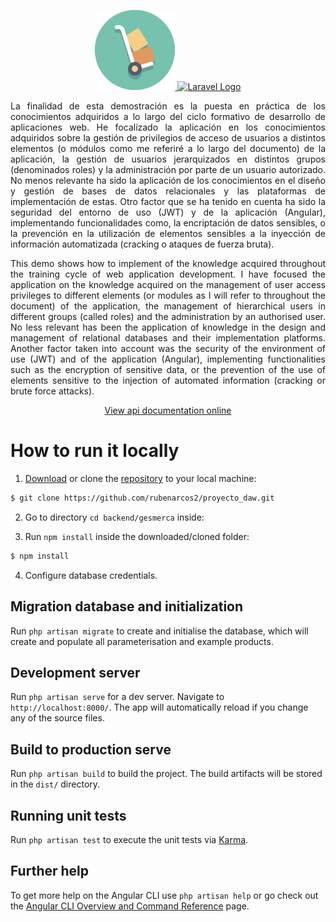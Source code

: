 <p align="center">
    <a href="https://vps.rarcos.com:10448/" target="_blank">
        <img src="../../frontend/gesmerca/src/assets/img/icons/gesmerca.png" alt="GesMerCa Logo">
    </a>
    <a href="https://laravel.com/" target="_blank">
        <img src="https://raw.githubusercontent.com/laravel/art/master/logo-lockup/5%20SVG/2%20CMYK/1%20Full%20Color/laravel-logolockup-cmyk-red.svg" width=300 alt="Laravel Logo">
    </a>
</p>

<p align="justify">La finalidad de esta demostración es la puesta en práctica de los conocimientos adquiridos a lo largo del ciclo formativo de desarrollo de aplicaciones web.
He focalizado la aplicación en los conocimientos adquiridos sobre la gestión de privilegios de acceso de usuarios a distintos elementos (o módulos como me referiré a lo largo del documento) de la aplicación, la gestión de usuarios jerarquizados en distintos grupos (denominados roles) y la administración por parte de un usuario autorizado. No menos relevante ha sido la aplicación de los conocimientos en el diseño y gestión de bases de datos relacionales y las plataformas de implementación de estas. Otro factor que se ha tenido en cuenta ha sido la seguridad del entorno de uso (JWT) y de la aplicación (Angular), implementando funcionalidades como, la encriptación de datos sensibles, o la prevención en la utilización de elementos sensibles a la inyección de información automatizada (cracking o ataques de fuerza bruta).</p>

<p align="justify">This demo shows how to implement of the knowledge acquired throughout the training cycle of web application development.
I have focused the application on the knowledge acquired on the management of user access privileges to different elements (or modules as I will refer to throughout the document) of the application, the management of hierarchical users in different groups (called roles) and the administration by an authorised user. No less relevant has been the application of knowledge in the design and management of relational databases and their implementation platforms. Another factor taken into account was the security of the environment of use (JWT) and of the application (Angular), implementing functionalities such as the encryption of sensitive data, or the prevention of the use of elements sensitive to the injection of automated information (cracking or brute force attacks).</p>

<p align="center"><a href="https://vps.rarcos.com:10447/" target="_blank">View api documentation online</a></p>

# How to run it locally

1. [Download](https://github.com/rubenarcos2/proyecto_daw/archive/refs/heads/main.zip) or clone the [repository](https://github.com/rubenarcos2/proyecto_daw.git) to your local machine:

```bash
$ git clone https://github.com/rubenarcos2/proyecto_daw.git
```

2. Go to directory `cd backend/gesmerca` inside:

3. Run `npm install` inside the downloaded/cloned folder:

```bash
$ npm install
```

4. Configure database credentials.

## Migration database and initialization

Run `php artisan migrate` to create and initialise the database, which will create and populate all parameterisation and example products.

## Development server

Run `php artisan serve` for a dev server. Navigate to `http://localhost:8000/`. The app will automatically reload if you change any of the source files.

## Build to production serve

Run `php artisan build` to build the project. The build artifacts will be stored in the `dist/` directory.

## Running unit tests

Run `php artisan test` to execute the unit tests via [Karma](https://karma-runner.github.io).

## Further help

To get more help on the Angular CLI use `php artisan help` or go check out the [Angular CLI Overview and Command Reference](https://angular.io/cli) page.
